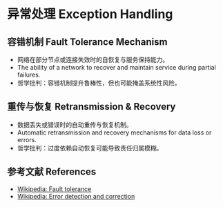 # 异常处理 Exception Handling

## 容错机制 Fault Tolerance Mechanism

- 网络在部分节点或连接失效时的自恢复与服务保持能力。
- The ability of a network to recover and maintain service during partial failures.
- 哲学批判：容错机制提升鲁棒性，但也可能掩盖系统性风险。

## 重传与恢复 Retransmission & Recovery

- 数据丢失或错误时的自动重传与恢复机制。
- Automatic retransmission and recovery mechanisms for data loss or errors.
- 哲学批判：过度依赖自动恢复可能导致责任归属模糊。

## 参考文献 References

- [Wikipedia: Fault tolerance](https://en.wikipedia.org/wiki/Fault_tolerance)
- [Wikipedia: Error detection and correction](https://en.wikipedia.org/wiki/Error_detection_and_correction)
